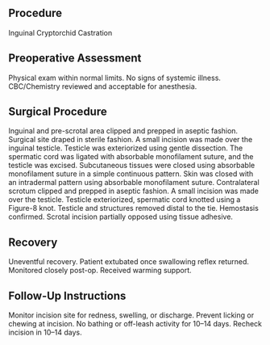 ## Procedure
Inguinal Cryptorchid Castration

## Preoperative Assessment
Physical exam within normal limits. No signs of systemic illness. CBC/Chemistry reviewed and acceptable for anesthesia.

## Surgical Procedure
Inguinal and pre-scrotal area clipped and prepped in aseptic fashion. Surgical site draped in sterile fashion. A small incision was made over the inguinal testicle. Testicle was exteriorized using gentle dissection. The spermatic cord was ligated with absorbable monofilament suture, and the testicle was excised. Subcutaneous tissues were closed using absorbable monofilament suture in a simple continuous pattern. Skin was closed with an intradermal pattern using absorbable monofilament suture. Contralateral scrotum clipped and prepped in aseptic fashion. A small incision was made over the testicle. Testicle exteriorized, spermatic cord knotted using a Figure-8 knot. Testicle and structures removed distal to the tie. Hemostasis confirmed. Scrotal incision partially opposed using tissue adhesive.

## Recovery
Uneventful recovery. Patient extubated once swallowing reflex returned. Monitored closely post-op. Received warming support.

## Follow-Up Instructions
Monitor incision site for redness, swelling, or discharge. Prevent licking or chewing at incision. No bathing or off-leash activity for 10–14 days. Recheck incision in 10–14 days.
